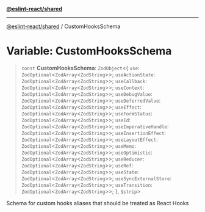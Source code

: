 [**@eslint-react/shared**](../README.md)

***

[@eslint-react/shared](../README.md) / CustomHooksSchema

# Variable: CustomHooksSchema

> `const` **CustomHooksSchema**: `ZodObject`\<\{ `use`: `ZodOptional`\<`ZodArray`\<`ZodString`\>\>; `useActionState`: `ZodOptional`\<`ZodArray`\<`ZodString`\>\>; `useCallback`: `ZodOptional`\<`ZodArray`\<`ZodString`\>\>; `useContext`: `ZodOptional`\<`ZodArray`\<`ZodString`\>\>; `useDebugValue`: `ZodOptional`\<`ZodArray`\<`ZodString`\>\>; `useDeferredValue`: `ZodOptional`\<`ZodArray`\<`ZodString`\>\>; `useEffect`: `ZodOptional`\<`ZodArray`\<`ZodString`\>\>; `useFormStatus`: `ZodOptional`\<`ZodArray`\<`ZodString`\>\>; `useId`: `ZodOptional`\<`ZodArray`\<`ZodString`\>\>; `useImperativeHandle`: `ZodOptional`\<`ZodArray`\<`ZodString`\>\>; `useInsertionEffect`: `ZodOptional`\<`ZodArray`\<`ZodString`\>\>; `useLayoutEffect`: `ZodOptional`\<`ZodArray`\<`ZodString`\>\>; `useMemo`: `ZodOptional`\<`ZodArray`\<`ZodString`\>\>; `useOptimistic`: `ZodOptional`\<`ZodArray`\<`ZodString`\>\>; `useReducer`: `ZodOptional`\<`ZodArray`\<`ZodString`\>\>; `useRef`: `ZodOptional`\<`ZodArray`\<`ZodString`\>\>; `useState`: `ZodOptional`\<`ZodArray`\<`ZodString`\>\>; `useSyncExternalStore`: `ZodOptional`\<`ZodArray`\<`ZodString`\>\>; `useTransition`: `ZodOptional`\<`ZodArray`\<`ZodString`\>\>; \}, `$strip`\>

Schema for custom hooks aliases that should be treated as React Hooks
